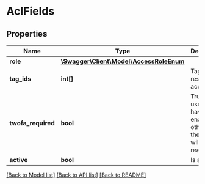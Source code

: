 # AclFields

## Properties
Name | Type | Description | Notes
------------ | ------------- | ------------- | -------------
**role** | [**\Swagger\Client\Model\AccessRoleEnum**](AccessRoleEnum.md) |  | [optional] 
**tag_ids** | **int[]** | Tags list for restricted access | [optional] 
**twofa_required** | **bool** | Trusted user must have 2FA enabled otherwise the access will be read-only | [optional] 
**active** | **bool** | Is active | [optional] 

[[Back to Model list]](../README.md#documentation-for-models) [[Back to API list]](../README.md#documentation-for-api-endpoints) [[Back to README]](../README.md)


